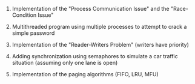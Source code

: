 1. Implementation of the "Process Communication Issue" and the "Race-Condition Issue"

2. Multithreaded program using multiple processes to attempt to crack a simple password

3. Implementation of the "Reader-Writers Problem" (writers have priority)

4. Adding synchronization using semaphores to simulate a car traffic situation (assuming only one lane is open)

5. Implementation of the paging algorithms (FIFO, LRU, MFU)
